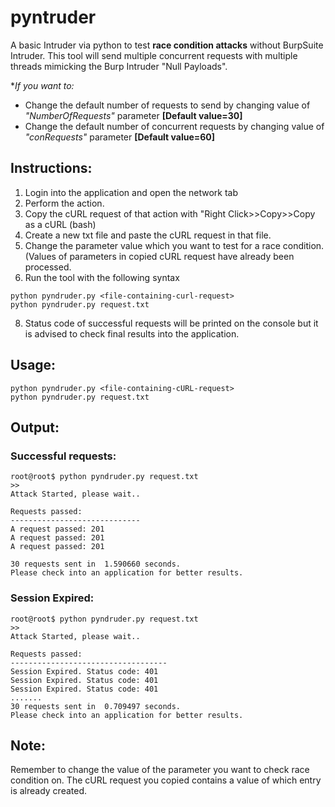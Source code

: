 # pyntruder
A basic Intruder via python to test **race condition attacks** without BurpSuite Intruder. This tool will send multiple concurrent requests with multiple threads mimicking the Burp Intruder "Null Payloads". 

**If you want to:*
- Change the default number of requests to send by changing value of *"NumberOfRequests"* parameter **[Default value=30]**
- Change the default number of concurrent requests by changing value of *"conRequests"* parameter **[Default value=60]**

Instructions:
---
1. Login into the application and open the network tab
2. Perform the action.
3. Copy the cURL request of that action with "Right Click>>Copy>>Copy as a cURL (bash)
4. Create a new txt file and paste the cURL request in that file. 
5. Change the parameter value which you want to test for a race condition. (Values of parameters in copied cURL request have already been processed. 
7. Run the tool with the following syntax
```
python pyndruder.py <file-containing-curl-request>
python pyndruder.py request.txt
```
8. Status code of successful requests will be printed on the console but it is advised to check final results into the application.


Usage:
-----
```
python pyndruder.py <file-containing-cURL-request>
python pyndruder.py request.txt
```
Output:
--
### Successful requests:


```
root@root$ python pyndruder.py request.txt
>>
Attack Started, please wait..

Requests passed:
-----------------------------
A request passed: 201
A request passed: 201
A request passed: 201

30 requests sent in  1.590660 seconds.
Please check into an application for better results.
```

### Session Expired:

```
root@root$ python pyndruder.py request.txt
>>
Attack Started, please wait..

Requests passed:
-----------------------------------
Session Expired. Status code: 401
Session Expired. Status code: 401
Session Expired. Status code: 401
.......
30 requests sent in  0.709497 seconds.
Please check into an application for better results.
```


Note:
---------
Remember to change the value of the parameter you want to check race condition on. The cURL request you copied contains a value of which entry is already created. 
